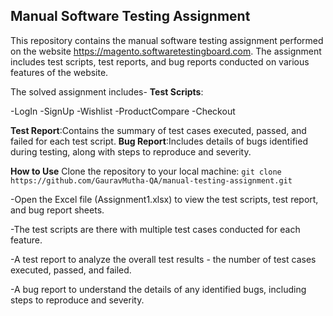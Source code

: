 ## **Manual Software Testing Assignment**

This repository contains the manual software testing assignment performed on the website https://magento.softwaretestingboard.com. The assignment includes test scripts, test reports, and bug reports conducted on various features of the website.

The solved assignment includes- 
**Test Scripts**:

-LogIn
-SignUp
-Wishlist
-ProductCompare
-Checkout

**Test Report**:Contains the summary of test cases executed, passed, and failed for each test script.
**Bug Report**:Includes details of bugs identified during testing, along with steps to reproduce and severity.

**How to Use**
Clone the repository to your local machine:
`git clone https://github.com/GauravMutha-QA/manual-testing-assignment.git`

-Open the Excel file (Assignment1.xlsx) to view the test scripts, test report, and bug report sheets.

-The test scripts are there with multiple test cases conducted for each feature.

-A test report to analyze the overall test results -  the number of test cases executed, passed, and failed.

-A bug report to understand the details of any identified bugs, including steps to reproduce and severity.
